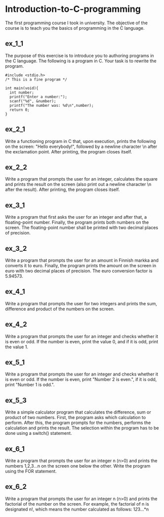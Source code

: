 # Introduction-to-C-programming
The first programming course I took in university. The objective of the course is to teach you the basics of programming in the C language.

## ex_1_1
The purpose of this exercise is to introduce you to authoring programs in the C language. The following is a program in C. Your task is to rewrite the program.

```
#include <stdio.h>
/* This is a fine program */

int main(void){
  int number;
  printf("Enter a number:");
  scanf("%d", &number);
  printf("The number was: %d\n",number);
  return 0;
} 
```

## ex_2_1
Write a functioning program in C that, upon execution, prints the following on the screen: "Hello everybody!", followed by a newline character \n after the exclamation point. After printing, the program closes itself.

## ex_2_2
Write a program that prompts the user for an integer, calculates the square and prints the result on the screen (also print out a newline character \n after the result). After printing, the program closes itself.

## ex_3_1
Write a program that first asks the user for an integer and after that, a floating-point number. Finally, the program prints both numbers on the screen. The floating-point number shall be printed with two decimal places of precision.

## ex_3_2
Write a program that prompts the user for an amount in Finnish markka and converts it to euro. Finally, the program prints the amount on the screen in euro with two decimal places of precision. The euro conversion factor is 5.94573.

## ex_4_1
Write a program that prompts the user for two integers and prints the sum, difference and product of the numbers on the screen.

## ex_4_2
Write a program that prompts the user for an integer and checks whether it is even or odd. If the number is even, print the value 0, and if it is odd, print the value 1.

## ex_5_1
Write a program that prompts the user for an integer and checks whether it is even or odd. If the number is even, print "Number 2 is even.", if it is odd, print "Number 1 is odd.".

## ex_5_3
Write a simple calculator program that calculates the difference, sum or product of two numbers. First, the program asks which calculation to perform. After this, the program prompts for the numbers, performs the calculation and prints the result. The selection within the program has to be done using a switch() statement.

## ex_6_1
Write a program that prompts the user for an integer n (n>0) and prints the numbers 1,2,3...n on the screen one below the other. Write the program using the FOR statement.

## ex_6_2
Write a program that prompts the user for an integer n (n>0) and prints the factorial of the number on the screen. For example, the factorial of n is designated n!, which means the number calculated as follows: 1*2*3...*n